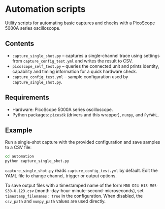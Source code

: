 # Automation scripts

Utility scripts for automating basic captures and checks with a PicoScope 5000A series oscilloscope.

## Contents

- `capture_single_shot.py` – captures a single-channel trace using settings from `capture_config_test.yml` and writes the result to CSV.
- `picoscope_self_test.py` – queries the connected unit and prints identity, capability and timing information for a quick hardware check.
- `capture_config_test.yml` – sample configuration used by `capture_single_shot.py`.

## Requirements

- Hardware: PicoScope 5000A series oscilloscope.
- Python packages: `picosdk` (drivers and this wrapper), `numpy`, and `PyYAML`.

## Example

Run a single-shot capture with the provided configuration and save samples to a CSV file:

```bash
cd automation
python capture_single_shot.py
```

`capture_single_shot.py` reads `capture_config_test.yml` by default. Edit the YAML file to change channel, trigger or output options.

To save output files with a timestamped name of the form
`M08-D24-H13-M05-S30-U.123.csv` (month-day-hour-minute-second-microseconds), set
`timestamp_filenames: true` in the configuration. When disabled, the
`csv_path` and `numpy_path` values are used directly.

